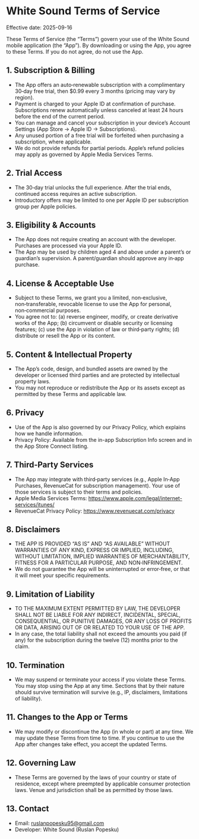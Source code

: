 # White Sound Terms of Service

Effective date: 2025-09-16

These Terms of Service (the “Terms”) govern your use of the White Sound mobile application (the “App”). By downloading or using the App, you agree to these Terms. If you do not agree, do not use the App.

## 1. Subscription & Billing
- The App offers an auto‑renewable subscription with a complimentary 30‑day free trial, then $0.99 every 3 months (pricing may vary by region). 
- Payment is charged to your Apple ID at confirmation of purchase. Subscriptions renew automatically unless canceled at least 24 hours before the end of the current period.
- You can manage and cancel your subscription in your device’s Account Settings (App Store → Apple ID → Subscriptions). 
- Any unused portion of a free trial will be forfeited when purchasing a subscription, where applicable.
- We do not provide refunds for partial periods. Apple’s refund policies may apply as governed by Apple Media Services Terms.

## 2. Trial Access
- The 30‑day trial unlocks the full experience. After the trial ends, continued access requires an active subscription.
- Introductory offers may be limited to one per Apple ID per subscription group per Apple policies.

## 3. Eligibility & Accounts
- The App does not require creating an account with the developer. Purchases are processed via your Apple ID.
- The App may be used by children aged 4 and above under a parent’s or guardian’s supervision. A parent/guardian should approve any in‑app purchase.

## 4. License & Acceptable Use
- Subject to these Terms, we grant you a limited, non‑exclusive, non‑transferable, revocable license to use the App for personal, non‑commercial purposes.
- You agree not to: (a) reverse engineer, modify, or create derivative works of the App; (b) circumvent or disable security or licensing features; (c) use the App in violation of law or third‑party rights; (d) distribute or resell the App or its content.

## 5. Content & Intellectual Property
- The App’s code, design, and bundled assets are owned by the developer or licensed third parties and are protected by intellectual property laws.
- You may not reproduce or redistribute the App or its assets except as permitted by these Terms and applicable law.

## 6. Privacy
- Use of the App is also governed by our Privacy Policy, which explains how we handle information. 
- Privacy Policy: Available from the in-app Subscription Info screen and in the App Store Connect listing.

## 7. Third‑Party Services
- The App may integrate with third‑party services (e.g., Apple In‑App Purchases, RevenueCat for subscription management). Your use of those services is subject to their terms and policies.
- Apple Media Services Terms: https://www.apple.com/legal/internet-services/itunes/
- RevenueCat Privacy Policy: https://www.revenuecat.com/privacy

## 8. Disclaimers
- THE APP IS PROVIDED “AS IS” AND “AS AVAILABLE” WITHOUT WARRANTIES OF ANY KIND, EXPRESS OR IMPLIED, INCLUDING, WITHOUT LIMITATION, IMPLIED WARRANTIES OF MERCHANTABILITY, FITNESS FOR A PARTICULAR PURPOSE, AND NON‑INFRINGEMENT.
- We do not guarantee the App will be uninterrupted or error‑free, or that it will meet your specific requirements.

## 9. Limitation of Liability
- TO THE MAXIMUM EXTENT PERMITTED BY LAW, THE DEVELOPER SHALL NOT BE LIABLE FOR ANY INDIRECT, INCIDENTAL, SPECIAL, CONSEQUENTIAL, OR PUNITIVE DAMAGES, OR ANY LOSS OF PROFITS OR DATA, ARISING OUT OF OR RELATED TO YOUR USE OF THE APP.
- In any case, the total liability shall not exceed the amounts you paid (if any) for the subscription during the twelve (12) months prior to the claim.

## 10. Termination
- We may suspend or terminate your access if you violate these Terms. You may stop using the App at any time. Sections that by their nature should survive termination will survive (e.g., IP, disclaimers, limitations of liability).

## 11. Changes to the App or Terms
- We may modify or discontinue the App (in whole or part) at any time. We may update these Terms from time to time. If you continue to use the App after changes take effect, you accept the updated Terms.

## 12. Governing Law
- These Terms are governed by the laws of your country or state of residence, except where preempted by applicable consumer protection laws. Venue and jurisdiction shall be as permitted by those laws.

## 13. Contact
- Email: ruslanpopesku95@gmail.com
- Developer: White Sound (Ruslan Popesku)
